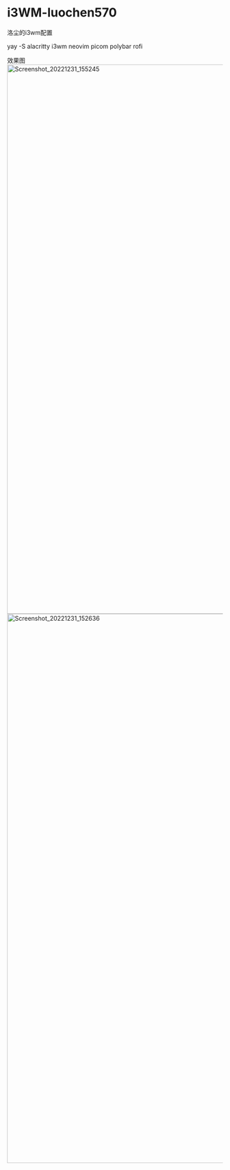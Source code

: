 # i3WM-luochen570
洛尘的i3wm配置


yay -S alacritty i3wm neovim picom polybar rofi


效果图<img width="1280" alt="Screenshot_20221231_155245" src="https://user-images.githubusercontent.com/96155235/210131452-f814b088-832c-476e-97ce-8a9a81788a58.png">
<img width="1280" alt="Screenshot_20221231_152636" src="https://user-images.githubusercontent.com/96155235/210131454-36d3c995-d31b-4720-97a3-f1ec454867b8.png">
